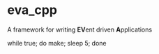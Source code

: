 eva_cpp
=======

A framework for writing **EV**ent driven **A**pplications

while true; do make; sleep 5; done
